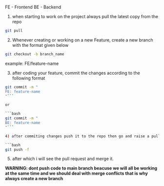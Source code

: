 FE - Frontend
BE - Backend

1) when starting to work on the project always pull the latest copy from the repo

```bash
git pull
```

2) Whenever creating or working on a new Feature, create a new branch with the format given below

```bash
git checkout -b branch_name
```
example: FE/feature-name

3) after coding your feature, commit the changes according to the following format

```bash
git commit -m "
FE: feature-name 
"```

or

```bash
git commit -m "
BE: feature-name 
"```

4) after commiting changes push it to the repo then go and raise a pull request to merge your branch to the main branch

```bash
git push -f
```

5) after which i will see the pull request and merge it.

**WARNING: dont push code to main branch beacuse we will all be working at the same time and we should deal with merge conflicts
that is why always create a new branch**
